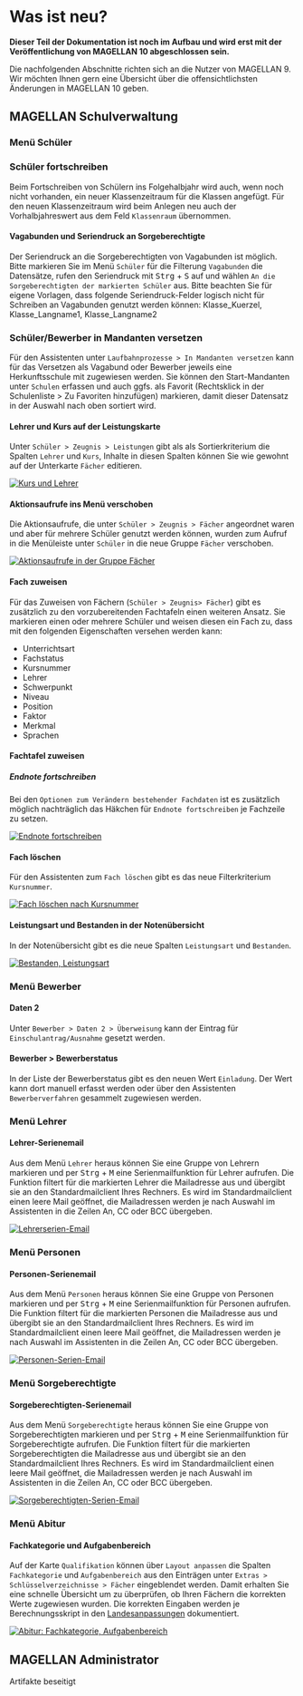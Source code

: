 # Was ist neu?

[1]:/assets/images/neues/10.001.png "Abitur: Fachkategorie, Aufgabenbereich"
[2]:/assets/images/neues/10.002.png "Kurs und Lehrer"
[3]:/assets/images/neues/10.003.png "Bestanden, Leistungsart"
[4]:/assets/images/neues/10.004.png "Aktionsaufrufe in der Gruppe Fächer"
[5]:/assets/images/neues/10.005.png "Fach löschen nach Kursnummer"
[6]:/assets/images/neues/10.006.png "Lehrerserien-Email"
[7]:/assets/images/neues/10.007.png "Endnote fortschreiben"
[8]:/assets/images/neues/10.008.png "Personen-Serien-Email"
[9]:/assets/images/neues/10.009.png "Sorgeberechtigten-Serien-Email"


**Dieser Teil der Dokumentation ist noch im Aufbau und wird erst mit der Veröffentlichung von MAGELLAN 10 abgeschlossen sein.**

Die nachfolgenden Abschnitte richten sich an die Nutzer von MAGELLAN 9. Wir möchten Ihnen gern eine Übersicht über die offensichtlichsten Änderungen in MAGELLAN 10 geben.

## MAGELLAN Schulverwaltung

### Menü Schüler

### Schüler fortschreiben

Beim Fortschreiben von Schülern ins Folgehalbjahr wird auch, wenn noch nicht vorhanden, ein neuer Klassenzeitraum für die Klassen angefügt. Für den neuen Klassenzeitraum wird beim Anlegen neu auch der Vorhalbjahreswert aus dem Feld `Klassenraum` übernommen.

#### Vagabunden und Seriendruck an Sorgeberechtigte

Der Seriendruck an die Sorgeberechtigten von Vagabunden ist möglich. Bitte markieren Sie im Menü `Schüler` für die Filterung `Vagabunden` die Datensätze, rufen den Seriendruck mit <kbd>Strg</kbd> + <kbd>S</kbd> auf und wählen `An die Sorgeberechtigten der markierten Schüler` aus. Bitte beachten Sie für eigene Vorlagen, dass folgende Seriendruck-Felder logisch nicht für Schreiben an Vagabunden genutzt werden können: Klasse_Kuerzel, Klasse_Langname1, Klasse_Langname2

### Schüler/Bewerber in Mandanten versetzen

Für den Assistenten unter `Laufbahnprozesse > In Mandanten versetzen` kann für das Versetzen als Vagabund oder Bewerber jeweils eine Herkunftsschule mit zugewiesen werden. Sie können den Start-Mandanten unter `Schulen` erfassen und auch ggfs. als Favorit (Rechtsklick in der Schulenliste > Zu Favoriten hinzufügen) markieren, damit dieser Datensatz in der Auswahl nach oben sortiert wird.

#### Lehrer und Kurs auf der Leistungskarte

Unter `Schüler > Zeugnis > Leistungen` gibt als als Sortierkriterium die Spalten `Lehrer` und `Kurs`, Inhalte in diesen Spalten können Sie wie gewohnt auf der Unterkarte `Fächer` editieren.

[![Kurs und Lehrer][2]][2]

#### Aktionsaufrufe ins Menü verschoben

Die Aktionsaufrufe, die unter `Schüler > Zeugnis > Fächer` angeordnet waren und aber für mehrere Schüler genutzt werden können, wurden zum Aufruf in die Menüleiste unter `Schüler` in die neue Gruppe `Fächer` verschoben.

[![Aktionsaufrufe in der Gruppe Fächer][4]][4]

#### Fach zuweisen

Für das Zuweisen von Fächern (`Schüler > Zeugnis> Fächer`) gibt es zusätzlich zu den vorzubereitenden Fachtafeln einen weiteren Ansatz. Sie markieren einen oder mehrere Schüler und weisen diesen ein Fach zu, dass mit den folgenden Eigenschaften versehen werden kann:

* Unterrichtsart
* Fachstatus
* Kursnummer
* Lehrer
* Schwerpunkt
* Niveau
* Position
* Faktor
* Merkmal
* Sprachen

#### Fachtafel zuweisen

##### Endnote fortschreiben

Bei den `Optionen zum Verändern bestehender Fachdaten` ist es zusätzlich möglich nachträglich das Häkchen für `Endnote fortschreiben` je Fachzeile zu setzen.

[![Endnote fortschreiben][7]][7]

#### Fach löschen

Für den Assistenten zum `Fach löschen` gibt es das neue Filterkriterium `Kursnummer`.

[![Fach löschen nach Kursnummer][5]][5]

#### Leistungsart und Bestanden in der Notenübersicht

In der Notenübersicht gibt es die neue Spalten `Leistungsart` und `Bestanden`.

[![Bestanden, Leistungsart][3]][3]

### Menü Bewerber

#### Daten 2

Unter `Bewerber > Daten 2 > Überweisung` kann der Eintrag für  `Einschulantrag/Ausnahme` gesetzt werden.

#### Bewerber > Bewerberstatus

In der Liste der Bewerberstatus gibt es den neuen Wert `Einladung`. Der Wert kann dort manuell erfasst werden oder über den Assistenten `Bewerberverfahren` gesammelt zugewiesen werden.

### Menü Lehrer

#### Lehrer-Serienemail

Aus dem Menü `Lehrer` heraus können Sie eine Gruppe von Lehrern markieren und per <kbd>Strg</kbd> + <kbd>M</kbd> eine Serienmailfunktion für Lehrer aufrufen. Die Funktion filtert für die markierten Lehrer die Mailadresse aus und übergibt sie an den Standardmailclient Ihres Rechners. Es wird im Standardmailclient einen leere Mail geöffnet, die Mailadressen werden je nach Auswahl im Assistenten in die Zeilen An, CC oder BCC übergeben.

[![Lehrerserien-Email][6]][6]

### Menü Personen

#### Personen-Serienemail

Aus dem Menü `Personen` heraus können Sie eine Gruppe von Personen markieren und per <kbd>Strg</kbd> + <kbd>M</kbd> eine Serienmailfunktion für Personen aufrufen. Die Funktion filtert für die markierten Personen die Mailadresse aus und übergibt sie an den Standardmailclient Ihres Rechners. Es wird im Standardmailclient einen leere Mail geöffnet, die Mailadressen werden je nach Auswahl im Assistenten in die Zeilen An, CC oder BCC übergeben.

[![Personen-Serien-Email][8]][8]

### Menü Sorgeberechtigte

#### Sorgeberechtigten-Serienemail

Aus dem Menü `Sorgeberechtigte` heraus können Sie eine Gruppe von Sorgeberechtigten markieren und per <kbd>Strg</kbd> + <kbd>M</kbd> eine Serienmailfunktion für Sorgeberechtigte aufrufen. Die Funktion filtert für die markierten Sorgeberechtigten die Mailadresse aus und übergibt sie an den Standardmailclient Ihres Rechners. Es wird im Standardmailclient einen leere Mail geöffnet, die Mailadressen werden je nach Auswahl im Assistenten in die Zeilen An, CC oder BCC übergeben.

[![Sorgeberechtigten-Serien-Email][9]][9]

### Menü Abitur

#### Fachkategorie und Aufgabenbereich

Auf der Karte `Qualifikation` können über `Layout anpassen` die Spalten `Fachkategorie` und `Aufgabenbereich` aus den Einträgen unter `Extras > Schlüsselverzeichnisse > Fächer` eingeblendet werden. Damit erhalten Sie eine schnelle Übersicht um zu überprüfen, ob Ihren Fächern die korrekten Werte zugewiesen wurden. Die korrekten Eingaben werden je Berechnungsskript in den [Landesanpassungen](https://doc.la.stueber.de/skriptueberblick/) dokumentiert.

[![Abitur: Fachkategorie, Aufgabenbereich][1]][1]

## MAGELLAN Administrator

Artifakte beseitigt
